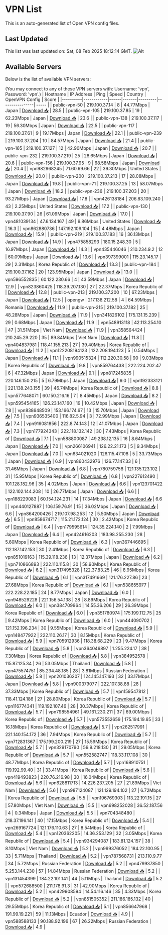 # VPN List

This is an auto-generated list of Open VPN config files.

## Last Updated

This list was last updated on: Sat, 08 Feb 2025 18:12:14 GMT.
![Alt](https://repobeats.axiom.co/api/embed/186b98318ef1479477931607c1ad7d823f12451f.svg "Repobeats analytics image")

## Available Servers

Below is the list of available VPN servers:

(You may connect to any of these VPN servers with: Username: 'vpn', Password: 'vpn'.)
| Hostname | IP Address | Ping | Speed | Country | OpenVPN Config | Score |
|----------|------------|------|-------|---------|----------------| ----- |
| public-vpn-50 | 219.100.37.14 | 8 | 44.77Mbps | Japan | [Download 📥](./configs/server_0_JP.ovpn) | 28.5 |
| public-vpn-105 | 219.100.37.85 | 19 | 62.23Mbps | Japan | [Download 📥](./configs/server_1_JP.ovpn) | 23.6 |
| public-vpn-138 | 219.100.37.117 | 19 | 56.30Mbps | Japan | [Download 📥](./configs/server_2_JP.ovpn) | 22.5 |
| public-vpn-117 | 219.100.37.61 | 9 | 19.17Mbps | Japan | [Download 📥](./configs/server_3_JP.ovpn) | 22.1 |
| public-vpn-239 | 219.100.37.204 | 10 | 84.57Mbps | Japan | [Download 📥](./configs/server_4_JP.ovpn) | 21.4 |
| public-vpn-165 | 219.100.37.127 | 12 | 42.90Mbps | Japan | [Download 📥](./configs/server_5_JP.ovpn) | 20.7 |
| public-vpn-232 | 219.100.37.219 | 25 | 28.65Mbps | Japan | [Download 📥](./configs/server_6_JP.ovpn) | 20.6 |
| public-vpn-156 | 219.100.37.95 | 9 | 68.58Mbps | Japan | [Download 📥](./configs/server_7_JP.ovpn) | 20.4 |
| vpn982968245 | 71.60.69.66 | 22 | 39.30Mbps | United States | [Download 📥](./configs/server_8_US.ovpn) | 20.0 |
| public-vpn-200 | 219.100.37.213 | 17 | 28.08Mbps | Japan | [Download 📥](./configs/server_9_JP.ovpn) | 19.8 |
| public-vpn-71 | 219.100.37.25 | 13 | 58.07Mbps | Japan | [Download 📥](./configs/server_10_JP.ovpn) | 18.2 |
| public-vpn-236 | 219.100.37.203 | 20 | 93.27Mbps | Japan | [Download 📥](./configs/server_11_JP.ovpn) | 17.8 |
| vpn426138184 | 206.83.109.240 | 43 | 2.25Mbps | United States | [Download 📥](./configs/server_12_US.ovpn) | 17.2 |
| public-vpn-130 | 219.100.37.90 | 26 | 61.09Mbps | Japan | [Download 📥](./configs/server_13_JP.ovpn) | 17.0 |
| vpn481039134 | 47.6.134.167 | 49 | 9.86Mbps | United States | [Download 📥](./configs/server_14_US.ovpn) | 16.3 |
| vpn862880736 | 147.192.109.104 | 15 | 4.48Mbps | Japan | [Download 📥](./configs/server_15_JP.ovpn) | 15.9 |
| public-vpn-219 | 219.100.37.183 | 16 | 36.13Mbps | Japan | [Download 📥](./configs/server_16_JP.ovpn) | 14.9 |
| vpn475858293 | 180.15.248.30 | 5 | 16.97Mbps | Japan | [Download 📥](./configs/server_17_JP.ovpn) | 14.3 |
| vpn435446046 | 210.234.9.2 | 12 | 60.09Mbps | Japan | [Download 📥](./configs/server_18_JP.ovpn) | 13.6 |
| vpn397399001 | 115.23.145.17 | 29 | 2.31Mbps | Korea Republic of | [Download 📥](./configs/server_19_KR.ovpn) | 13.3 |
| public-vpn-184 | 219.100.37.162 | 20 | 123.95Mbps | Japan | [Download 📥](./configs/server_20_JP.ovpn) | 13.0 |
| vpn596552835 | 60.122.230.66 | 4 | 43.59Mbps | Japan | [Download 📥](./configs/server_21_JP.ovpn) | 12.9 |
| vpn823860425 | 118.39.207.130 | 27 | 22.37Mbps | Korea Republic of | [Download 📥](./configs/server_22_KR.ovpn) | 12.8 |
| public-vpn-213 | 219.100.37.200 | 10 | 67.23Mbps | Japan | [Download 📥](./configs/server_23_JP.ovpn) | 12.5 |
| opengw | 217.138.212.58 | 4 | 64.59Mbps | Romania | [Download 📥](./configs/server_24_RO.ovpn) | 11.9 |
| public-vpn-215 | 219.100.37.182 | 25 | 48.28Mbps | Japan | [Download 📥](./configs/server_25_JP.ovpn) | 11.9 |
| vpn341826102 | 175.131.15.239 | 29 | 0.68Mbps | Japan | [Download 📥](./configs/server_26_JP.ovpn) | 11.9 |
| vpn548913118 | 42.113.254.10 | 47 | 31.51Mbps | Viet Nam | [Download 📥](./configs/server_27_VN.ovpn) | 11.9 |
| vpn358564424 | 210.245.29.220 | 35 | 89.84Mbps | Viet Nam | [Download 📥](./configs/server_28_VN.ovpn) | 11.8 |
| vpn404837981 | 118.41.155.213 | 27 | 39.40Mbps | Korea Republic of | [Download 📥](./configs/server_29_KR.ovpn) | 11.2 |
| vpn122208194123 | 122.208.194.123 | 5 | 0.54Mbps | Japan | [Download 📥](./configs/server_30_JP.ovpn) | 11.1 |
| vpn990515324 | 112.220.30.58 | 90 | 9.03Mbps | Korea Republic of | [Download 📥](./configs/server_31_KR.ovpn) | 9.8 |
| vpn859764438 | 222.224.202.47 | 6 | 47.32Mbps | Japan | [Download 📥](./configs/server_32_JP.ovpn) | 9.1 |
| vpn817245835 | 220.146.150.215 | 5 | 6.79Mbps | Japan | [Download 📥](./configs/server_33_JP.ovpn) | 9.0 |
| vpn192333121 | 221.138.243.155 | 39 | 46.74Mbps | Korea Republic of | [Download 📥](./configs/server_34_KR.ovpn) | 8.8 |
| vpn577648071 | 60.150.216.16 | 7 | 8.45Mbps | Japan | [Download 📥](./configs/server_35_JP.ovpn) | 8.2 |
| vpn595454165 | 126.23.147.160 | 19 | 10.42Mbps | Japan | [Download 📥](./configs/server_36_JP.ovpn) | 7.8 |
| vpn838648509 | 153.166.174.67 | 13 | 15.70Mbps | Japan | [Download 📥](./configs/server_37_JP.ovpn) | 7.5 |
| vpn936535400 | 116.82.5.94 | 3 | 72.99Mbps | Japan | [Download 📥](./configs/server_38_JP.ovpn) | 7.4 |
| vpn916081856 | 222.8.74.143 | 12 | 41.07Mbps | Japan | [Download 📥](./configs/server_39_JP.ovpn) | 7.3 |
| vpn177924343 | 222.118.132.142 | 30 | 7.43Mbps | Korea Republic of | [Download 📥](./configs/server_40_KR.ovpn) | 7.1 |
| vpn588800087 | 49.238.12.135 | 16 | 8.64Mbps | Japan | [Download 📥](./configs/server_41_JP.ovpn) | 7.0 |
| vpn266106941 | 126.22.21.173 | 5 | 9.34Mbps | Japan | [Download 📥](./configs/server_42_JP.ovpn) | 7.0 |
| vpn634021020 | 126.115.47.108 | 5 | 33.73Mbps | Japan | [Download 📥](./configs/server_43_JP.ovpn) | 6.9 |
| vpn860432976 | 126.77.147.33 | 6 | 31.46Mbps | Japan | [Download 📥](./configs/server_44_JP.ovpn) | 6.8 |
| vpn780759758 | 121.135.123.102 | 31 | 15.95Mbps | Korea Republic of | [Download 📥](./configs/server_45_KR.ovpn) | 6.8 |
| vpn227612490 | 101.128.182.96 | 35 | 4.02Mbps | Japan | [Download 📥](./configs/server_46_JP.ovpn) | 6.6 |
| vpn123701422 | 122.102.144.208 | 10 | 26.77Mbps | Japan | [Download 📥](./configs/server_47_JP.ovpn) | 6.6 |
| vpn188229083 | 60.154.124.231 | 14 | 17.34Mbps | Japan | [Download 📥](./configs/server_48_JP.ovpn) | 6.6 |
| vpn440127887 | 106.159.76.91 | 15 | 36.02Mbps | Japan | [Download 📥](./configs/server_49_JP.ovpn) | 6.6 |
| vpn864200426 | 219.107.98.253 | 12 | 5.50Mbps | Japan | [Download 📥](./configs/server_50_JP.ovpn) | 6.5 |
| vpn858674717 | 115.21.172.124 | 30 | 2.42Mbps | Korea Republic of | [Download 📥](./configs/server_51_KR.ovpn) | 6.4 |
| vpn179595614 | 124.35.224.140 | 2 | 7.99Mbps | Japan | [Download 📥](./configs/server_52_JP.ovpn) | 6.4 |
| vpn424616203 | 183.98.255.230 | 28 | 5.60Mbps | Korea Republic of | [Download 📥](./configs/server_53_KR.ovpn) | 6.3 |
| vpn367446695 | 112.187.142.153 | 30 | 2.41Mbps | Korea Republic of | [Download 📥](./configs/server_54_KR.ovpn) | 6.3 |
| vpn851019163 | 115.39.118.236 | 13 | 12.37Mbps | Japan | [Download 📥](./configs/server_55_JP.ovpn) | 6.2 |
| vpn710866893 | 222.110.115.8 | 30 | 58.90Mbps | Korea Republic of | [Download 📥](./configs/server_56_KR.ovpn) | 6.2 |
| vpn317495328 | 122.37.83.25 | 46 | 8.95Mbps | Korea Republic of | [Download 📥](./configs/server_57_KR.ovpn) | 6.1 |
| vpn317491669 | 121.176.227.86 | 23 | 27.68Mbps | Korea Republic of | [Download 📥](./configs/server_58_KR.ovpn) | 6.1 |
| vpn538655977 | 222.228.22.185 | 24 | 8.77Mbps | Japan | [Download 📥](./configs/server_59_JP.ovpn) | 6.0 |
| vpn948529228 | 221.156.54.138 | 28 | 8.89Mbps | Korea Republic of | [Download 📥](./configs/server_60_KR.ovpn) | 6.0 |
| vpn384709964 | 14.55.36.206 | 29 | 26.39Mbps | Korea Republic of | [Download 📥](./configs/server_61_KR.ovpn) | 6.0 |
| vpn351780974 | 175.199.112.75 | 25 | 9.42Mbps | Korea Republic of | [Download 📥](./configs/server_62_KR.ovpn) | 6.0 |
| vpn444090702 | 121.152.196.234 | 30 | 9.55Mbps | Korea Republic of | [Download 📥](./configs/server_63_KR.ovpn) | 5.9 |
| vpn148477922 | 222.110.26.17 | 30 | 8.15Mbps | Korea Republic of | [Download 📥](./configs/server_64_KR.ovpn) | 5.9 |
| vpn705912936 | 118.38.68.229 | 23 | 9.47Mbps | Korea Republic of | [Download 📥](./configs/server_65_KR.ovpn) | 5.8 |
| vpn364046897 | 1.255.224.17 | 38 | 7.30Mbps | Korea Republic of | [Download 📥](./configs/server_66_KR.ovpn) | 5.8 |
| vpn384952578 | 115.87.125.34 | 26 | 53.05Mbps | Thailand | [Download 📥](./configs/server_67_TH.ovpn) | 5.8 |
| vpn475574751 | 85.234.48.185 | 28 | 3.81Mbps | Russian Federation | [Download 📥](./configs/server_68_RU.ovpn) | 5.8 |
| vpn201036207 | 124.145.147.193 | 32 | 33.17Mbps | Japan | [Download 📥](./configs/server_69_JP.ovpn) | 5.8 |
| vpn900379077 | 222.107.38.88 | 28 | 37.33Mbps | Korea Republic of | [Download 📥](./configs/server_70_KR.ovpn) | 5.7 |
| vpn159547812 | 118.41.124.186 | 27 | 28.80Mbps | Korea Republic of | [Download 📥](./configs/server_71_KR.ovpn) | 5.7 |
| vpn116774341 | 119.192.107.46 | 28 | 30.37Mbps | Korea Republic of | [Download 📥](./configs/server_72_KR.ovpn) | 5.7 |
| vpn798554961 | 49.161.230.211 | 37 | 69.00Mbps | Korea Republic of | [Download 📥](./configs/server_73_KR.ovpn) | 5.7 |
| vpn573552659 | 175.194.19.65 | 33 | 16.18Mbps | Korea Republic of | [Download 📥](./configs/server_74_KR.ovpn) | 5.7 |
| vpn262517991 | 221.140.154.172 | 36 | 7.94Mbps | Korea Republic of | [Download 📥](./configs/server_75_KR.ovpn) | 5.7 |
| vpn712831367 | 175.199.200.219 | 27 | 15.59Mbps | Korea Republic of | [Download 📥](./configs/server_76_KR.ovpn) | 5.7 |
| vpn329170790 | 59.9.218.130 | 31 | 29.05Mbps | Korea Republic of | [Download 📥](./configs/server_77_KR.ovpn) | 5.7 |
| vpn552582747 | 118.33.117.108 | 30 | 48.77Mbps | Korea Republic of | [Download 📥](./configs/server_78_KR.ovpn) | 5.7 |
| vpn168910751 | 119.192.99.40 | 31 | 33.41Mbps | Korea Republic of | [Download 📥](./configs/server_79_KR.ovpn) | 5.6 |
| vpn419493823 | 220.76.216.98 | 30 | 16.04Mbps | Korea Republic of | [Download 📥](./configs/server_80_KR.ovpn) | 5.6 |
| vpn628811713 | 14.226.237.205 | 27 | 21.89Mbps | Viet Nam | [Download 📥](./configs/server_81_VN.ovpn) | 5.6 |
| vpn987124087 | 121.129.194.102 | 27 | 6.72Mbps | Korea Republic of | [Download 📥](./configs/server_82_KR.ovpn) | 5.5 |
| vpn196769303 | 113.22.191.15 | 27 | 57.80Mbps | Viet Nam | [Download 📥](./configs/server_83_VN.ovpn) | 5.5 |
| vpn698252028 | 36.52.187.56 | 4 | 0.34Mbps | Japan | [Download 📥](./configs/server_84_JP.ovpn) | 5.5 |
| vpn704348480 | 218.37.196.141 | 40 | 17.15Mbps | Korea Republic of | [Download 📥](./configs/server_85_KR.ovpn) | 5.4 |
| vpn269167724 | 121.176.110.63 | 27 | 8.54Mbps | Korea Republic of | [Download 📥](./configs/server_86_KR.ovpn) | 5.4 |
| vpn120362205 | 14.36.253.129 | 32 | 3.05Mbps | Korea Republic of | [Download 📥](./configs/server_87_KR.ovpn) | 5.4 |
| vpn934294087 | 183.81.124.157 | 38 | 8.10Mbps | Viet Nam | [Download 📥](./configs/server_88_VN.ovpn) | 5.2 |
| vpn999376052 | 184.22.100.95 | 33 | 5.71Mbps | Thailand | [Download 📥](./configs/server_89_TH.ovpn) | 5.2 |
| vpn787568731 | 213.110.9.77 | 34 | 5.72Mbps | Russian Federation | [Download 📥](./configs/server_90_RU.ovpn) | 5.2 |
| vpn479937850 | 5.253.144.230 | 57 | 14.84Mbps | Russian Federation | [Download 📥](./configs/server_91_RU.ovpn) | 5.2 |
| vpn131454399 | 184.22.101.141 | 44 | 5.11Mbps | Thailand | [Download 📥](./configs/server_92_TH.ovpn) | 5.2 |
| vpn572688500 | 211.178.91.3 | 31 | 42.90Mbps | Korea Republic of | [Download 📥](./configs/server_93_KR.ovpn) | 5.2 |
| vpn429908594 | 14.54.116.146 | 35 | 4.33Mbps | Korea Republic of | [Download 📥](./configs/server_94_KR.ovpn) | 5.2 |
| vpn851505352 | 211.186.185.132 | 40 | 29.55Mbps | Korea Republic of | [Download 📥](./configs/server_95_KR.ovpn) | 5.1 |
| vpn856647968 | 191.99.19.221 | 59 | 11.13Mbps | Ecuador | [Download 📥](./configs/server_96_EC.ovpn) | 4.9 |
| vpn588588133 | 90.188.92.196 | 67 | 26.22Mbps | Russian Federation | [Download 📥](./configs/server_97_RU.ovpn) | 4.9 |
